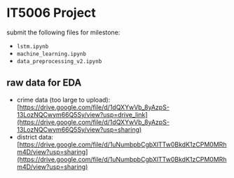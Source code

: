 # IT5006 Project

submit the following files for milestone:

- `lstm.ipynb`
- `machine_learning.ipynb`
- `data_preprocessing_v2.ipynb`

## raw data for EDA
- crime data (too large to upload): [https://drive.google.com/file/d/1dQXYwVb_8yAzpS-13LozNQCwym66Q5Sy/view?usp=drive_link](https://drive.google.com/file/d/1dQXYwVb_8yAzpS-13LozNQCwym66Q5Sy/view?usp=sharing)
- district data: [https://drive.google.com/file/d/1uNumbpbCgbXlTTw0BkdK1zCPM0MRhm4D/view?usp=sharing](https://drive.google.com/file/d/1uNumbpbCgbXlTTw0BkdK1zCPM0MRhm4D/view?usp=sharing)
